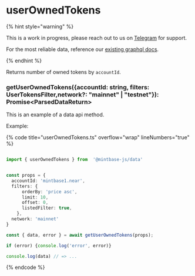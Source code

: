 
# userOwnedTokens


{% hint style="warning" %}

This is a work in progress, please reach out to us on [Telegram](https://t.me/mintdev) for support.

For the most reliable data, reference our [existing graphql docs](https://docs.mintbase.io/dev/read-data/mintbase-graph).

{% endhint %}




Returns number of owned tokens by `accountId`.



### getUserOwnedTokens({accountId: string, filters: UserTokensFilter,network?: "mainnet" | "testnet"}): Promise<ParsedDataReturn<UserTokensQueryResult>>



This is an example of a data api method.




Example:



{% code title="userOwnedTokens.ts" overflow="wrap" lineNumbers="true" %}

```typescript

import { userOwnedTokens } from  '@mintbase-js/data'


const props = {
  accountId: 'mintbase1.near',
  filters: {
      orderBy: 'price asc',
      limit: 10,
      offset: 0,
      listedFilter: true,
    },
  network: 'mainnet'
}

const { data, error } = await getUserOwnedTokens(props);

if (error) {console.log('error', error)}

console.log(data) // => ...

```

{% endcode %}